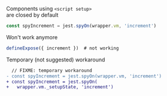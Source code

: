 Components using `<script setup>`<br>
are closed by default

```js
const spyIncrement = jest.spyOn(wrapper.vm, 'increment')
```

Won't work anymore

```js
defineExpose({ increment })  # not working
```

<div class="fragment">

Temporary (not suggested) workaround

```diff
  // FIXME: temporary workaround
- const spyIncrement = jest.spyOn(wrapper.vm, 'increment')
+ const spyIncrement = jest.spyOn(
+   wrapper.vm._setupState, 'increment')
```

</div>


<aside class="notes">
</aside>
